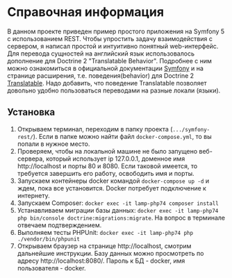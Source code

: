 # Справочная информация

В данном проекте приведен пример простого приложения на Symfony 5 с использованием  REST. 
Чтобы упростить задачу взаимодействия с сервером, я написал простой и 
интуитивно понятный web-интерфейс. Для перевода сущностей на английский язык
использовалось дополнение для Doctrine 2 "Translatable Behavior". Подробнее
с ним можно ознакомиться в официальной документации [Symfony][symfonyref] и на 
странице расширения, т.е. поведения(behavior) для Doctrine 2 [Translatable][knp]. Надо добавить, что поведение 
Translatable позволяет довольно удобно пользоваться переводами на разные локали (языки).

[symfonyref]:https://symfony.com/doc/current/translation.html#translating-database-content
[knp]:https://github.com/KnpLabs/DoctrineBehaviors/blob/master/docs/translatable.md

Установка 
------------------
1. Открываем терминал, переходим в папку проекта (`.../symfony-rest/`). Если в папке
   можно найти файл `docker-compose.yml`, то вы попали в нужное место.
2. Проверяем, чтобы на локальной машине не было запущено веб-сервера,
   который использует ip 127.0.0.1, доменное имя http://localhost и порты 80 и 8080.
   Если таковой имеется, то требуется завершить его работу, освободить имя и порты.
3. Запускаем контейнеры docker командой `docker-compose up -d` и ждем, пока все установится.
   Docker потребует подключение к интернету.
4. Запускаем Composer: `docker exec -it lamp-php74 composer install` 
5. Устанавливаем миграции базы данных: `docker exec -it lamp-php74 php bin/console doctrine:migrations:migrate`. На вопрос
   в терминале отвечаем подтверждением.
6. Выполняем тесты PHPUnit: `docker exec -it lamp-php74 php ./vendor/bin/phpunit`
7. Открываем браузер на странице http://localhost, смотрим дальнейшие инструкции. 
   Базу данных можно просмотреть по адресу http://localhost:8080/. Пароль к БД - docker, 
   имя пользователя - docker.